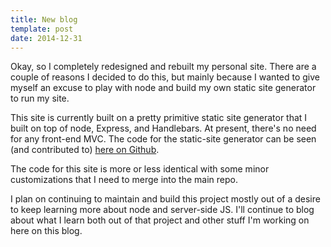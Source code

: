 ```yaml
---
title: New blog
template: post
date: 2014-12-31
---
```


Okay, so I completely redesigned and rebuilt my personal site. There are a couple of reasons I decided to do this, but mainly because I wanted to give myself an excuse to play with node and build my own static site generator to run my site.

This site is currently built on a pretty primitive static site generator that I built on top of node, Express, and Handlebars. At present, there's no need for any front-end MVC. The code for the static-site generator can be seen (and contributed to) [here on Github](https://github.com/aptkf/semi-static).

The code for this site is more or less identical with some minor customizations that I need to merge into the main repo.

I plan on continuing to maintain and build this project mostly out of a desire to keep learning more about node and server-side JS. I'll continue to blog about what I learn both out of that project and other stuff I'm working on here on this blog.